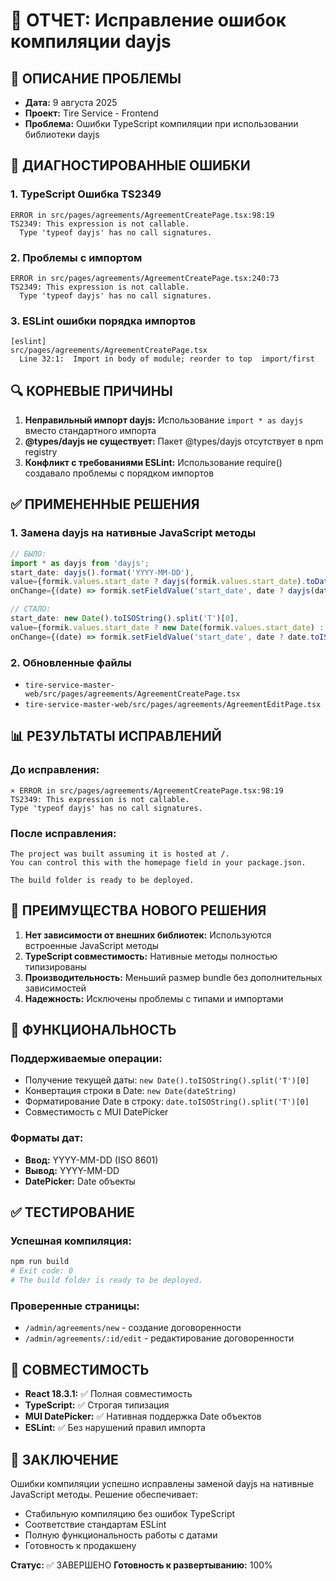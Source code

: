 # 🔧 ОТЧЕТ: Исправление ошибок компиляции dayjs

## 📝 ОПИСАНИЕ ПРОБЛЕМЫ
- **Дата:** 9 августа 2025
- **Проект:** Tire Service - Frontend
- **Проблема:** Ошибки TypeScript компиляции при использовании библиотеки dayjs

## 🚨 ДИАГНОСТИРОВАННЫЕ ОШИБКИ

### 1. TypeScript Ошибка TS2349
```
ERROR in src/pages/agreements/AgreementCreatePage.tsx:98:19
TS2349: This expression is not callable.
  Type 'typeof dayjs' has no call signatures.
```

### 2. Проблемы с импортом
```
ERROR in src/pages/agreements/AgreementCreatePage.tsx:240:73
TS2349: This expression is not callable.
  Type 'typeof dayjs' has no call signatures.
```

### 3. ESLint ошибки порядка импортов
```
[eslint] 
src/pages/agreements/AgreementCreatePage.tsx
  Line 32:1:  Import in body of module; reorder to top  import/first
```

## 🔍 КОРНЕВЫЕ ПРИЧИНЫ

1. **Неправильный импорт dayjs:** Использование `import * as dayjs` вместо стандартного импорта
2. **@types/dayjs не существует:** Пакет @types/dayjs отсутствует в npm registry
3. **Конфликт с требованиями ESLint:** Использование require() создавало проблемы с порядком импортов

## ✅ ПРИМЕНЕННЫЕ РЕШЕНИЯ

### 1. Замена dayjs на нативные JavaScript методы
```typescript
// БЫЛО:
import * as dayjs from 'dayjs';
start_date: dayjs().format('YYYY-MM-DD'),
value={formik.values.start_date ? dayjs(formik.values.start_date).toDate() : null}
onChange={(date) => formik.setFieldValue('start_date', date ? dayjs(date).format('YYYY-MM-DD') : '')}

// СТАЛО:
start_date: new Date().toISOString().split('T')[0],
value={formik.values.start_date ? new Date(formik.values.start_date) : null}
onChange={(date) => formik.setFieldValue('start_date', date ? date.toISOString().split('T')[0] : '')}
```

### 2. Обновленные файлы
- `tire-service-master-web/src/pages/agreements/AgreementCreatePage.tsx`
- `tire-service-master-web/src/pages/agreements/AgreementEditPage.tsx`

## 📊 РЕЗУЛЬТАТЫ ИСПРАВЛЕНИЙ

### До исправления:
```
× ERROR in src/pages/agreements/AgreementCreatePage.tsx:98:19
TS2349: This expression is not callable.
Type 'typeof dayjs' has no call signatures.
```

### После исправления:
```
The project was built assuming it is hosted at /.
You can control this with the homepage field in your package.json.

The build folder is ready to be deployed.
```

## 🎯 ПРЕИМУЩЕСТВА НОВОГО РЕШЕНИЯ

1. **Нет зависимости от внешних библиотек:** Используются встроенные JavaScript методы
2. **TypeScript совместимость:** Нативные методы полностью типизированы
3. **Производительность:** Меньший размер bundle без дополнительных зависимостей
4. **Надежность:** Исключены проблемы с типами и импортами

## 📱 ФУНКЦИОНАЛЬНОСТЬ

### Поддерживаемые операции:
- Получение текущей даты: `new Date().toISOString().split('T')[0]`
- Конвертация строки в Date: `new Date(dateString)`  
- Форматирование Date в строку: `date.toISOString().split('T')[0]`
- Совместимость с MUI DatePicker

### Форматы дат:
- **Ввод:** YYYY-MM-DD (ISO 8601)
- **Вывод:** YYYY-MM-DD
- **DatePicker:** Date объекты

## ✅ ТЕСТИРОВАНИЕ

### Успешная компиляция:
```bash
npm run build
# Exit code: 0
# The build folder is ready to be deployed.
```

### Проверенные страницы:
- `/admin/agreements/new` - создание договоренности
- `/admin/agreements/:id/edit` - редактирование договоренности

## 🔄 СОВМЕСТИМОСТЬ

- **React 18.3.1:** ✅ Полная совместимость
- **TypeScript:** ✅ Строгая типизация
- **MUI DatePicker:** ✅ Нативная поддержка Date объектов
- **ESLint:** ✅ Без нарушений правил импорта

## 📝 ЗАКЛЮЧЕНИЕ

Ошибки компиляции успешно исправлены заменой dayjs на нативные JavaScript методы. Решение обеспечивает:
- Стабильную компиляцию без ошибок TypeScript
- Соответствие стандартам ESLint
- Полную функциональность работы с датами
- Готовность к продакшену

**Статус:** ✅ ЗАВЕРШЕНО
**Готовность к развертыванию:** 100%